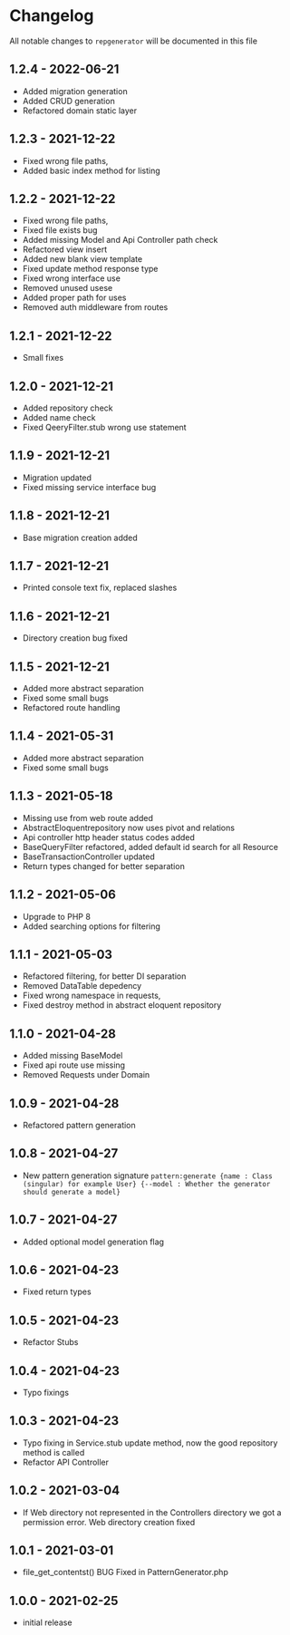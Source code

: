 # Changelog

All notable changes to `repgenerator` will be documented in this file

## 1.2.4 - 2022-06-21
- Added migration generation
- Added CRUD generation
- Refactored domain static layer

## 1.2.3 - 2021-12-22
- Fixed wrong file paths,
- Added basic index method for listing

## 1.2.2 - 2021-12-22
- Fixed wrong file paths,
- Fixed file exists bug
- Added missing Model and Api Controller path check
- Refactored view insert
- Added new blank view template
- Fixed update method response type
- Fixed wrong interface use
- Removed unused usese
- Added proper path for uses
- Removed auth middleware from routes

## 1.2.1 - 2021-12-22
- Small fixes 

## 1.2.0 - 2021-12-21
- Added repository check
- Added name check
- Fixed QeeryFilter.stub wrong use statement

## 1.1.9 - 2021-12-21
- Migration updated
- Fixed missing service interface bug

## 1.1.8 - 2021-12-21
- Base migration creation added

## 1.1.7 - 2021-12-21
- Printed console text fix, replaced slashes

## 1.1.6 - 2021-12-21
- Directory creation bug fixed

## 1.1.5 - 2021-12-21
- Added more abstract separation
- Fixed some small bugs
- Refactored route handling

## 1.1.4 - 2021-05-31
- Added more abstract separation
- Fixed some small bugs

## 1.1.3 - 2021-05-18
- Missing use from web route added
- AbstractEloquentrepository now uses pivot and relations
- Api controller http header status codes added
- BaseQueryFilter refactored, added default id search for all Resource
- BaseTransactionController updated
- Return types changed for better separation

## 1.1.2 - 2021-05-06
- Upgrade to PHP 8
- Added searching options for filtering

## 1.1.1 - 2021-05-03

- Refactored filtering, for better DI separation
- Removed DataTable depedency
- Fixed wrong namespace in requests, 
- Fixed destroy method in abstract eloquent repository

## 1.1.0 - 2021-04-28

- Added missing BaseModel
- Fixed api route use missing
- Removed Requests under Domain

## 1.0.9 - 2021-04-28

- Refactored pattern generation

## 1.0.8 - 2021-04-27

- New pattern generation signature `pattern:generate
  {name : Class (singular) for example User}
  {--model : Whether the generator should generate a model}`

## 1.0.7 - 2021-04-27

- Added optional model generation flag

## 1.0.6 - 2021-04-23

- Fixed return types

## 1.0.5 - 2021-04-23

- Refactor Stubs

## 1.0.4 - 2021-04-23

- Typo fixings

## 1.0.3 - 2021-04-23

- Typo fixing in Service.stub update method, now the good repository method is called
- Refactor API Controller

## 1.0.2 - 2021-03-04

- If Web directory not represented in the Controllers directory we got a permission error. Web directory creation fixed

## 1.0.1 - 2021-03-01

- file_get_contentst() BUG Fixed in PatternGenerator.php

## 1.0.0 - 2021-02-25

- initial release
